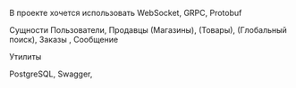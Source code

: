 В проекте хочется использовать WebSocket, GRPC, Protobuf 



Сущности Пользователи, Продавцы (Магазины), (Товары), (Глобальный поиск),  Заказы , Сообщение

Утилиты

PostgreSQL, Swagger, 